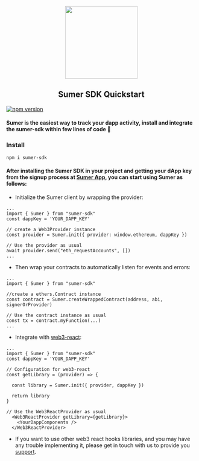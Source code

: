 <p align="center">
  <a href="http://getsumer.com">
    <img src="https://uploads-ssl.webflow.com/633ab0cd3a69e79d248f3b25/633abf29186753321feb30c4_sumer-logo-v1.svg" loading="lazy" width="192px" height="192px"/>
  </a>
</p>

<h2 align="center">
  Sumer SDK Quickstart
</h2>

[![npm version](https://badge.fury.io/js/sumer-sdk.svg)](https://badge.fury.io/js/sumer-sdk)

#### Sumer is the easiest way to track your dapp activity, install and integrate the sumer-sdk within few lines of code  :rocket:

### Install
```
npm i sumer-sdk
```

#### After installing the Sumer SDK in your project and getting your dApp key from the signup process at [Sumer App](https://app.getsumer.com/), you can start using Sumer as follows:

* Initialize the Sumer client by wrapping the provider:<br>
```JS
...
import { Sumer } from "sumer-sdk"
const dappKey = 'YOUR_DAPP_KEY'

// create a Web3Provider instance
const provider = Sumer.init({ provider: window.ethereum, dappKey })

// Use the provider as usual
await provider.send("eth_requestAccounts", [])
...
```

  * Then wrap your contracts to automatically listen for events and errors:
  
```JS
...
import { Sumer } from "sumer-sdk"

//create a ethers.Contract instance
const contract = Sumer.createWrappedContract(address, abi, signerOrProvider)

// Use the contract instance as usual
const tx = contract.myFunction(...) 
...
```

* Integrate with [web3-react](https://github.com/Uniswap/web3-react):

```JS
...
import { Sumer } from "sumer-sdk"
const dappKey = 'YOUR_DAPP_KEY'

// Configuration for web3-react
const getLibrary = (provider) => {

  const library = Sumer.init({ provider, dappKey })
  
  return library
}

// Use the Web3ReactProvider as usual
  <Web3ReactProvider getLibrary={getLibrary}>
    <YourDappComponents />
  </Web3ReactProvider>
```

* If you want to use other web3 react hooks libraries, and you may have any trouble implementing it, please get in touch with us to provide you [support](https://discord.com/channels/1044217387119022080/1044252595616751676).
